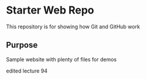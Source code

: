 # Starter Web Repo

This repository is for showing how Git and GitHub work

## Purpose

Sample website with plenty of files for demos

edited lecture 94
